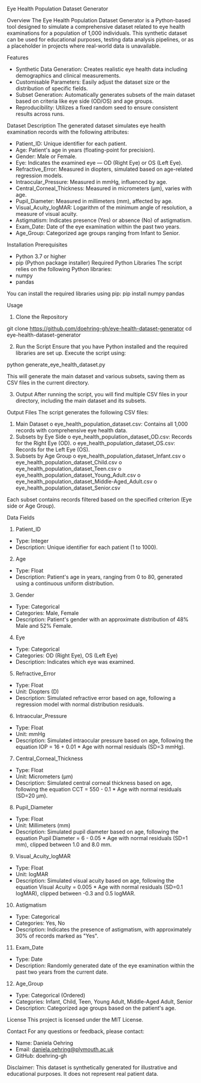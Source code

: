 Eye Health Population Dataset Generator

Overview
The Eye Health Population Dataset Generator is a Python-based tool designed to simulate a comprehensive dataset related to eye health examinations for a population of 1,000 individuals. This synthetic dataset can be used for educational purposes, testing data analysis pipelines, or as a placeholder in projects where real-world data is unavailable.

Features
* Synthetic Data Generation: Creates realistic eye health data including demographics and clinical measurements.
* Customisable Parameters: Easily adjust the dataset size or the distribution of specific fields.
* Subset Generation: Automatically generates subsets of the main dataset based on criteria like eye side (OD/OS) and age groups.
* Reproducibility: Utilizes a fixed random seed to ensure consistent results across runs.

Dataset Description
The generated dataset simulates eye health examination records with the following attributes:
* Patient_ID: Unique identifier for each patient.
* Age: Patient's age in years (floating-point for precision).
* Gender: Male or Female.
* Eye: Indicates the examined eye — OD (Right Eye) or OS (Left Eye).
* Refractive_Error: Measured in diopters, simulated based on age-related regression models.
* Intraocular_Pressure: Measured in mmHg, influenced by age.
* Central_Corneal_Thickness: Measured in micrometers (µm), varies with age.
* Pupil_Diameter: Measured in millimeters (mm), affected by age.
* Visual_Acuity_logMAR: Logarithm of the minimum angle of resolution, a measure of visual acuity.
* Astigmatism: Indicates presence (Yes) or absence (No) of astigmatism.
* Exam_Date: Date of the eye examination within the past two years.
* Age_Group: Categorized age groups ranging from Infant to Senior.

Installation
Prerequisites
* Python 3.7 or higher
* pip (Python package installer)
Required Python Libraries
The script relies on the following Python libraries:
* numpy
* pandas

You can install the required libraries using pip:
pip install numpy pandas


Usage

1. Clone the Repository

git clone https://github.com/doehring-gh/eye-health-dataset-generator
cd eye-health-dataset-generator

2. Run the Script
Ensure that you have Python installed and the required libraries are set up. Execute the script using:

python generate_eye_health_dataset.py

This will generate the main dataset and various subsets, saving them as CSV files in the current directory.

3. Output
After running the script, you will find multiple CSV files in your directory, including the main dataset and its subsets.

Output Files
The script generates the following CSV files:
1. Main Dataset
o eye_health_population_dataset.csv: Contains all 1,000 records with comprehensive eye health data.
2. Subsets by Eye Side
o eye_health_population_dataset_OD.csv: Records for the Right Eye (OD).
o eye_health_population_dataset_OS.csv: Records for the Left Eye (OS).
3. Subsets by Age Group
o eye_health_population_dataset_Infant.csv
o eye_health_population_dataset_Child.csv
o eye_health_population_dataset_Teen.csv
o eye_health_population_dataset_Young_Adult.csv
o eye_health_population_dataset_Middle-Aged_Adult.csv
o eye_health_population_dataset_Senior.csv

Each subset contains records filtered based on the specified criterion (Eye side or Age Group).

Data Fields
1. Patient_ID
* Type: Integer
* Description: Unique identifier for each patient (1 to 1000).
2. Age
* Type: Float
* Description: Patient's age in years, ranging from 0 to 80, generated using a continuous uniform distribution.
3. Gender
* Type: Categorical
* Categories: Male, Female
* Description: Patient's gender with an approximate distribution of 48% Male and 52% Female.
4. Eye
* Type: Categorical
* Categories: OD (Right Eye), OS (Left Eye)
* Description: Indicates which eye was examined.
5. Refractive_Error
* Type: Float
* Unit: Diopters (D)
* Description: Simulated refractive error based on age, following a regression model with normal distribution residuals.
6. Intraocular_Pressure
* Type: Float
* Unit: mmHg
* Description: Simulated intraocular pressure based on age, following the equation IOP = 16 + 0.01 * Age with normal residuals (SD=3 mmHg).
7. Central_Corneal_Thickness
* Type: Float
* Unit: Micrometers (µm)
* Description: Simulated central corneal thickness based on age, following the equation CCT = 550 - 0.1 * Age with normal residuals (SD=20 µm).
8. Pupil_Diameter
* Type: Float
* Unit: Millimeters (mm)
* Description: Simulated pupil diameter based on age, following the equation Pupil Diameter = 6 - 0.05 * Age with normal residuals (SD=1 mm), clipped between 1.0 and 8.0 mm.
9. Visual_Acuity_logMAR
* Type: Float
* Unit: logMAR
* Description: Simulated visual acuity based on age, following the equation Visual Acuity = 0.005 * Age with normal residuals (SD=0.1 logMAR), clipped between -0.3 and 0.5 logMAR.
10. Astigmatism
* Type: Categorical
* Categories: Yes, No
* Description: Indicates the presence of astigmatism, with approximately 30% of records marked as "Yes".
11. Exam_Date
* Type: Date
* Description: Randomly generated date of the eye examination within the past two years from the current date.
12. Age_Group
* Type: Categorical (Ordered)
* Categories: Infant, Child, Teen, Young Adult, Middle-Aged Adult, Senior
* Description: Categorized age groups based on the patient's age.

License
This project is licensed under the MIT License.

Contact
For any questions or feedback, please contact:
* Name: Daniela Oehring
* Email: daniela.oehring@plymouth.ac.uk
* GitHub: doehring-gh

Disclaimer: This dataset is synthetically generated for illustrative and educational purposes. It does not represent real patient data.

